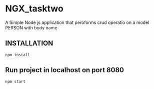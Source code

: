 # NGX_tasktwo
A Simple Node js application that peroforms crud operatio on a model PERSON with body name

## INSTALLATION
```
npm install 
```


## Run project in localhost on port 8080
```
npm start
```